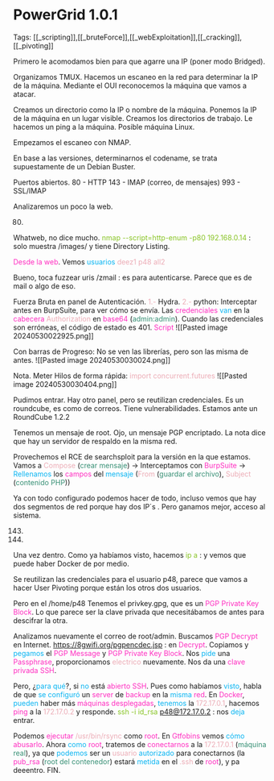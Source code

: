 # PowerGrid 1.0.1

Tags: [[_scripting]],[[_bruteForce]],[[_webExploitation]],[[_cracking]],[[_pivoting]]

Primero le acomodamos bien para que agarre una IP (poner modo Bridged).

Organizamos TMUX.
Hacemos un escaneo en la red para determinar la IP de la máquina.
Mediante el OUI reconocemos la máquina que vamos a atacar.

Creamos un directorio como la IP o nombre de la máquina.
Ponemos la IP de la máquina en un lugar visible.
Creamos los directorios de trabajo.
Le hacemos un ping a la máquina.
Posible máquina Linux.

Empezamos el escaneo con NMAP.

En base a las versiones, determinarnos el codename, se trata supuestamente de un Debian Buster.

Puertos abiertos.
80 - HTTP
143 - IMAP (correo, de mensajes)
993 - SSL/IMAP

Analizaremos un poco la web.

80.
Whatweb,  no dice mucho.
<span style="color:#88c425">nmap --script=http-enum -p80 192.168.0.14</span> :     solo muestra /images/ y tiene Directory Listing.

<span style="color:#ff2dc0">Desde la web</span>.
Vemos <span style="color:#07b4f2">usuarios</span>
<span style="color:#ecacb6">deez1</span>
<span style="color:#ecacb6">p48</span>
<span style="color:#ecacb6">all2</span>

Bueno, toca fuzzear uris
/zmail :    es para autenticarse. Parece que es de mail o algo de eso.


Fuerza Bruta en panel de Autenticación.
<span style="color:#ecacb6">1.-</span> Hydra.
<span style="color:#ecacb6">2.-</span> python:
Interceptar antes en BurpSuite, para ver cómo se envía.
Las <span style="color:#ff2dc0">credenciales</span> <span style="color:#07b4f2">van</span> en la <span style="color:#ff2dc0">cabecera</span> <span style="color:#ecacb6">Authorization</span> en <span style="color:#ff2dc0">base64</span> (<span style="color:#379075">admin:admin</span>).
Cuando las credenciales son erróneas, el código de estado es 401.
<span style="color:#ff2dc0">Script</span>
![[Pasted image 20240530022925.png]]

Con barras de Progreso:
No se ven las librerías, pero son las misma de antes.
![[Pasted image 20240530030024.png]]

Nota. Meter Hilos de forma rápida:
<span style="color:#ecacb6">import concurrent.futures</span>
![[Pasted image 20240530030404.png]]


Pudimos entrar.
Hay otro panel, pero se reutilizan credenciales.
Es un roundcube, es como de correos.
Tiene vulnerabilidades.
Estamos ante un RoundCube 1.2.2

Tenemos un mensaje de root.
Ojo, un mensaje PGP encriptado.
La nota dice que hay un servidor de respaldo en la misma red.

Provechemos el RCE de searchsploit para la versión en la que estamos.
Vamos a <span style="color:#ecacb6">Compose</span> (<span style="color:#379075">crear mensaje</span>) -> Interceptamos con <span style="color:#ff2dc0">BurpSuite</span> -> <span style="color:#07b4f2">Rellenamos</span> los <span style="color:#ff2dc0">campos</span> del <span style="color:#07b4f2">mensaje</span> (<span style="color:#ecacb6">From</span> (<span style="color:#379075">guardar el archivo</span>), <span style="color:#ecacb6">Subject</span> (<span style="color:#379075">contenido PHP</span>))

Ya con todo configurado podemos hacer de todo, incluso vemos que hay dos segmentos de red porque hay dos IP´s . Pero ganamos mejor, acceso al sistema.


143.


993.


Una vez dentro.
Como ya habíamos visto, hacemos 
<span style="color:#88c425">ip a</span>  :    y vemos que puede haber Docker de por medio.

Se reutilizan las credenciales para el usuario p48, parece que vamos a hacer User Pivoting porque están los otros dos usuarios.

Pero en el /home/p48
Tenemos el privkey.gpg, que es un <span style="color:#ff2dc0">PGP Private Key Block</span>.
Lo que parece ser la clave privada que necesitábamos de antes para descifrar la otra.

Analizamos nuevamente el correo de root/admin.
Buscamos <span style="color:#ff2dc0">PGP Decrypt</span> en Internet.
https://8gwifi.org/pgpencdec.jsp :    en <span style="color:#ff2dc0">Decrypt</span>.
Copiamos y <span style="color:#07b4f2">pegamos</span> el<span style="color:#ff2dc0"> PGP Message</span> y <span style="color:#ff2dc0">PGP Private Key Block</span>.
Nos <span style="color:#07b4f2">pide</span> una <span style="color:#ff2dc0">Passphrase</span>, proporcionamos <span style="color:#ecacb6">electrico</span> nuevamente.
Nos da una <span style="color:#ff2dc0">clave privada SSH</span>.

Pero, ¿<span style="color:#07b4f2">para qué</span>?, si <span style="color:#07b4f2">no</span> está <span style="color:#ff2dc0">abierto SSH</span>.
Pues como habíamos <span style="color:#07b4f2">visto</span>, habla de que <span style="color:#07b4f2">se configuró</span> un <span style="color:#ff2dc0">server</span> de <span style="color:#ff2dc0">backup</span> en la <span style="color:#07b4f2">misma</span> <span style="color:#ff2dc0">red</span>.
En <span style="color:#ff2dc0">Docker</span>, <span style="color:#07b4f2">pueden</span> haber más <span style="color:#ff2dc0">máquinas desplegadas</span>, <span style="color:#07b4f2">tenemos</span> la <span style="color:#ecacb6">172.17.0.1</span>, hacemos <span style="color:#ff2dc0">ping</span> a la <span style="color:#ecacb6">172.17.0.2</span> y responde.
<span style="color:#88c425">ssh -i id_rsa p48@172.17.0.2</span> :    nos <span style="color:#07b4f2">deja</span> entrar.

Podemos <span style="color:#ff2dc0">ejecutar</span> <span style="color:#ecacb6">/usr/bin/rsync</span> como <span style="color:#ff2dc0">root</span>. En <span style="color:#ff2dc0">Gtfobins</span> vemos <span style="color:#07b4f2">cómo</span> <span style="color:#ff2dc0">abusarlo</span>.
Ahora <span style="color:#07b4f2">como</span> <span style="color:#ff2dc0">root</span>, tratemos de <span style="color:#ff2dc0">conectarnos</span> a la <span style="color:#ecacb6">172.17.0.1</span> (<span style="color:#379075">máquina real</span>), ya que <span style="color:#07b4f2">podemos</span> ser un <span style="color:#ecacb6">usuario</span> <span style="color:#07b4f2">autorizado</span> para conectarnos (la <span style="color:#ff2dc0">pub_rsa</span> (<span style="color:#379075">root del contenedor</span>) estará <span style="color:#07b4f2">metida</span> en el <span style="color:#ecacb6">.ssh</span> de <span style="color:#ff2dc0">root</span>), y pa deeentro.
FIN.
